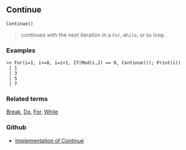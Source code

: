 ## Continue

```
Continue()
```

> continues with the next iteration in a `For`, `While`, or `Do` loop.

### Examples

``` 
>> For(i=1, i<=8, i=i+1, If(Mod(i,2) == 0, Continue()); Print(i))
 | 1
 | 3
 | 5
 | 7
```
 
### Related terms 
[Break](Break.md), [Do](Do.md), [For](For.md), [While](While.md) 


### Github

* [Implementation of Continue](https://github.com/axkr/symja_android_library/blob/master/symja_android_library/matheclipse-core/src/main/java/org/matheclipse/core/builtin/Programming.java#L501) 
